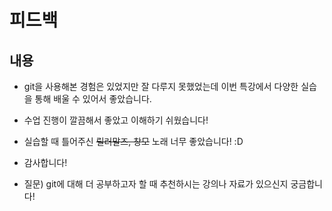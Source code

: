 # 피드백

## 내용
- git을 사용해본 경험은 있었지만 잘 다루지 못했었는데 이번 특강에서 다양한 실습을 통해 배울 수 있어서 좋았습니다.
- 수업 진행이 깔끔해서 좋았고 이해하기 쉬웠습니다!
- 실습할 때 틀어주신 ~~릴러말즈, 창모~~ 노래 너무 좋았습니다! :D
- 감사합니다!

- 질문) git에 대해 더 공부하고자 할 때 추천하시는 강의나 자료가 있으신지 궁금합니다!